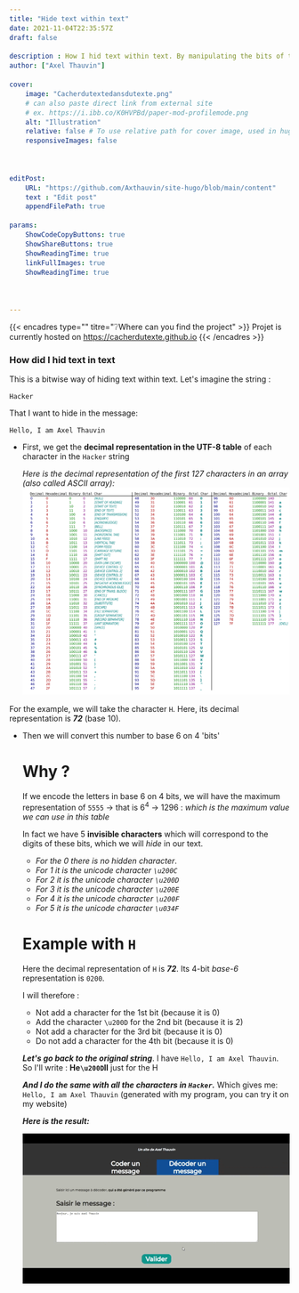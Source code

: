 ```yaml
---
title: "Hide text within text"
date: 2021-11-04T22:35:57Z
draft: false

description : How I hid text within text. By manipulating the bits of text, I managed to hide text within text with hidden characters.
author: ["Axel Thauvin"]

cover:
    image: "Cacherdutextedansdutexte.png"
    # can also paste direct link from external site
    # ex. https://i.ibb.co/K0HVPBd/paper-mod-profilemode.png
    alt: "Illustration"
    relative: false # To use relative path for cover image, used in hugo Page-bundles
    responsiveImages: false
    


editPost:
    URL: "https://github.com/Axthauvin/site-hugo/blob/main/content"
    text : "Edit post"
    appendFilePath: true

params:
    ShowCodeCopyButtons: true
    ShowShareButtons: true
    ShowReadingTime: true
    linkFullImages: true
    ShowReadingTime: true



---
```


{{< encadres type="" titre="❔Where can you find the project" >}}
  Projet is currently hosted on <a href="https://cacherdutexte.github.io">https://cacherdutexte.github.io</a>
{{< /encadres >}}


###  How did I hid text in text 
This is a bitwise way of hiding text within text.
Let's imagine the string :
```
Hacker
```
That I want to hide in the message:
```
Hello, I am Axel Thauvin
``` 

- First, we get the **decimal representation in the UTF-8 table** of each character in the `Hacker` string

  *Here is the decimal representation of the first 127 characters in an array (also called ASCII array):*
  ![Tableau ascii](https://github.com/Axthauvin/cacher-du-texte-dans-du-texte/blob/main/images/UTF8-TABLE.png?raw=true)


For the example, we will take the character `H`.
Here, its decimal representation is ***72*** (base 10).

- Then we will convert this number to base 6 on 4 'bits'
  # Why ?
  If we encode the letters in base 6 on 4 bits, we will have the maximum representation of `5555` -> that is 6<sup>4</sup> -> 1296 : *which is the maximum value we can use in this table*
  
  In fact we have 5 **invisible characters** which will correspond to the digits of these bits, which we will *hide* in our text.
  - *For the 0 there is no hidden character*.
  - *For 1 it is the unicode character `\u200C`*
  - *For 2 it is the unicode character `\u200D`*
  - *For 3 it is the unicode character `\u200E`*
  - *For 4 it is the unicode character `\u200F`*
  - *For 5 it is the unicode character `\u034F`*
  
  # Example with `H`
  
  Here the decimal representation of `H` is ***72***.
  Its 4-bit *base-6* representation is `0200`.
  
  I will therefore :
  - Not add a character for the 1st bit (because it is 0)
  - Add the character `\u200D` for the 2nd bit (because it is 2)
  - Not add a character for the 3rd bit (because it is 0)
   - Do not add a character for the 4th bit (because it is 0)
  
  ***Let's go back to the original string***.
  I have `Hello, I am Axel Thauvin`.
  So I'll write : **He`\u200D`ll** just for the H
  
  ***And I do the same with all the characters in `Hacker`.***
  Which gives me: 
  `He‍‍llo‍,‏‍‌ ‏‍I‏‌‎ a‍‍͏m͏‏ ‍‎‏A͏x‍‎e‌͏l͏ T‍h‏a͏uv‎i‌n` (generated with my program, you can try it on my website)
  
  ***Here is the result:***
  
  ![Image gif](https://github.com/Axthauvin/cacher-du-texte-dans-du-texte/raw/main/images/VideoIllustration.gif)